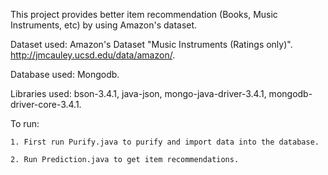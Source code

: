 This project provides better item recommendation (Books, Music Instruments, etc) by using Amazon's dataset.

Dataset used: Amazon's Dataset "Music Instruments (Ratings only)". http://jmcauley.ucsd.edu/data/amazon/.

Database used: Mongodb.

Libraries used: bson-3.4.1, java-json, mongo-java-driver-3.4.1, mongodb-driver-core-3.4.1.

To run: 

	1. First run Purify.java to purify and import data into the database.

	2. Run Prediction.java to get item recommendations. 